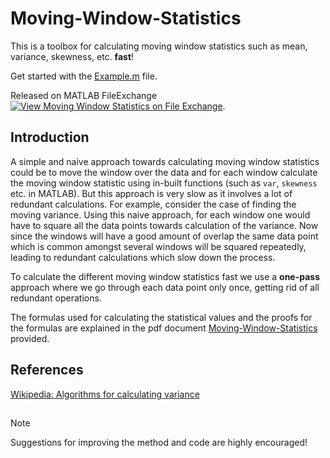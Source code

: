 # Moving-Window-Statistics

This is a toolbox for calculating moving window statistics such as mean, variance, skewness, etc. **fast**!

Get started with the [Example.m](Example.m) file.

Released on MATLAB FileExchange [![View Moving Window Statistics on File Exchange](https://www.mathworks.com/matlabcentral/images/matlab-file-exchange.svg)](https://in.mathworks.com/matlabcentral/fileexchange/134476-moving-window-statistics).

## Introduction
A simple and naive approach towards calculating moving window statistics could be to move the window over the data and for each window calculate the moving window statistic using in-built functions (such as `var`, `skewness` etc. in MATLAB). But this approach is very slow as it involves a lot of redundant calculations. For example, consider the case of finding the moving variance. Using this naive approach, for each window one would have to square all the data points towards calculation of the variance. Now since the windows will have a good amount of overlap the same data point which is common amongst several windows will be squared repeatedly, leading to redundant calculations which slow down the process.  

To calculate the different moving window statistics fast we use a **one-pass** approach where we go through each data point only once, getting rid of all redundant operations.  

The formulas used for calculating the statistical values and the proofs for the formulas are explained in the pdf document [Moving-Window-Statistics](Miscellaneous/Moving_Window_Statistics_Explanations.pdf) provided.

## References
[Wikipedia: Algorithms for calculating variance](https://en.wikipedia.org/wiki/Algorithms_for_calculating_variance)

##
> [!NOTE]
> Suggestions for improving the method and code are highly encouraged!